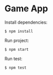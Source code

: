 # Game App

Install dependencies:

``
$ npm install
``

Run project:

``
$ npm start
``

Run test:

``
$ npm test
``
